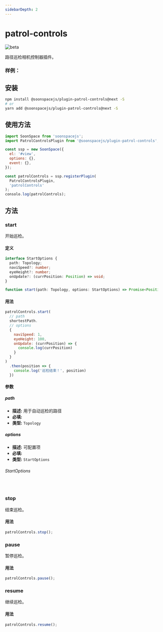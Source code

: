 ```yaml
---
sidebarDepth: 2
---
```


# patrol-controls

![beta](https://img.shields.io/npm/v/@soonspacejs/plugin-patrol-controls/next.svg)

路径巡检相机控制器插件。

### 样例：

<Docs-Iframe src="plugin/patrolControls.html" />

## 安装

```bash
npm install @soonspacejs/plugin-patrol-controls@next -S
# or
yarn add @soonspacejs/plugin-patrol-controls@next -S
```

## 使用方法

```js {2,10}
import SoonSpace from 'soonspacejs';
import PatrolControlsPlugin from '@soonspacejs/plugin-patrol-controls';

const ssp = new SoonSpace({
  el: '#view',
  options: {},
  event: {},
});

const patrolControls = ssp.registerPlugin(
  PatrolControlsPlugin,
  'patrolControls'
);
consolo.log(patrolControls);
```

## 方法

### start

开始巡检。

#### 定义

```ts
interface StartOptions {
  path: Topology;
  naviSpeed?: number;
  eyeHeight?: number;
  onUpdate?: (currPosition: Position) => void;
}

function start(path: Topology, options: StartOptions) => Promise<Position>
```

#### 用法

```js
patrolControls.start(
  // path
  shortestPath.
  // options
  {
    naviSpeed: 1,
    eyeHeight: 100,
    onUpdate: (currPosition) => {
      console.log(currPosition)
    }
  }
)
  .then(position => {
    console.log('巡检结束！', position)
  })

```

#### 参数

##### path

- **描述:** 用于自动巡检的路径
- **必填:** <Base-RequireIcon :isRequire="true"/>
- **类型:** `Topology`

##### options

- **描述:** 可配置项
- **必填:** <Base-RequireIcon :isRequire="false"/>
- **类型:** `StartOptions`

###### StartOptions

<br>
<Docs-Table 
    :data="[
      {
        prop: 'naviSpeed', desc: '巡检时导航速度', type: 'number', require: false, default: '1'
      },
      {
        prop: 'eyeHeight', desc: '眼睛高度', type: 'number', require: false, default: '100'
      },
      {
        prop: 'onUpdate', desc: '巡检时实时更新回调函数', type: '(position: Position) => void', require: false, default: ''
      }
    ]"
/>

### stop

结束巡检。

#### 用法

```js
patrolControls.stop();
```

### pause

暂停巡检。

#### 用法

```js
patrolControls.pause();
```

### resume

继续巡检。

#### 用法

```js
patrolControls.resume();
```
